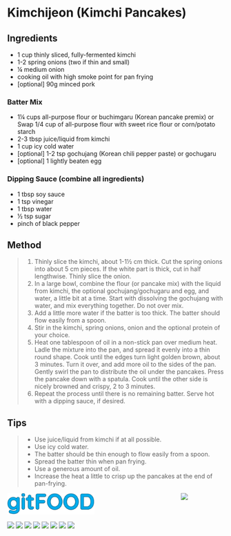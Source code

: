 # Kimchijeon (Kimchi Pancakes)

## Ingredients

- 1 cup thinly sliced, fully-fermented kimchi
- 1-2 spring onions (two if thin and small)
- ¼ medium onion
- cooking oil with high smoke point for pan frying
- [optional] 90g minced pork

### Batter Mix

- 1¼ cups all-purpose flour or buchimgaru (Korean pancake premix) or Swap 1/4 cup of all-purpose flour with sweet rice flour or corn/potato starch
- 2-3 tbsp juice/liquid from kimchi
- 1 cup icy cold water
- [optional] 1-2 tsp gochujang (Korean chili pepper paste) or gochugaru
- [optional] 1 lightly beaten egg

### Dipping Sauce (combine all ingredients)

- 1 tbsp soy sauce
- 1 tsp vinegar
- 1 tbsp water
- ½ tsp sugar
- pinch of black pepper

## Method

> 1. Thinly slice the kimchi, about 1-1½ cm thick. Cut the spring onions into about 5 cm pieces. If the white part is thick, cut in half lengthwise. Thinly slice the onion.
> 1. In a large bowl, combine the flour (or pancake mix) with the liquid from kimchi, the optional gochujang/gochugaru and egg, and water, a little bit at a time. Start with dissolving the gochujang with water, and mix everything together. Do not over mix.
> 1. Add a little more water if the batter is too thick. The batter should flow easily from a spoon.
> 1. Stir in the kimchi, spring onions, onion and the optional protein of your choice.
> 1. Heat one tablespoon of oil in a non-stick pan over medium heat. Ladle the mixture into the pan, and spread it evenly into a thin round shape. Cook until the edges turn light golden brown, about 3 minutes. Turn it over, and add more oil to the sides of the pan. Gently swirl the pan to distribute the oil under the pancakes. Press the pancake down with a spatula. Cook until the other side is nicely browned and crispy, 2 to 3 minutes.
> 1. Repeat the process until there is no remaining batter. Serve hot with a dipping sauce, if desired.

## Tips

> - Use juice/liquid from kimchi if at all possible.
> - Use icy cold water.
> - The batter should be thin enough to flow easily from a spoon.
> - Spread the batter thin when pan frying.
> - Use a generous amount of oil.
> - Increase the heat a little to crisp up the pancakes at the end of pan-frying.


<img src="../images/logo_sm.png" width="40%" />

<img src="https://profile-counter.glitch.me/gitfood_kimchipancakes/count.svg" width="20%" align="right" />

<img src="https://img.shields.io/badge/tag-fried-blue.svg" /> <img src="https://img.shields.io/badge/tag-stovetop-blue.svg" /> <img src="https://img.shields.io/badge/tag-lunch-blue.svg" /> <img src="https://img.shields.io/badge/tag-dinner-blue.svg" /> <img src="https://img.shields.io/badge/tag-korean-blue.svg" /> <img src="https://img.shields.io/badge/tag-vegan-blue.svg" /> <img src="https://img.shields.io/badge/tag-vegetarian-blue.svg" /> <img src="https://img.shields.io/badge/tag-_no_response_-blue.svg" /> 